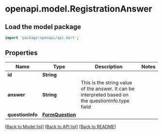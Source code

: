 # openapi.model.RegistrationAnswer

## Load the model package
```dart
import 'package:openapi/api.dart';
```

## Properties
Name | Type | Description | Notes
------------ | ------------- | ------------- | -------------
**id** | **String** |  | 
**answer** | **String** | This is the string value of the answer. It can be interpreted based on the questionInfo.type field | 
**questionInfo** | [**FormQuestion**](FormQuestion.md) |  | 

[[Back to Model list]](../README.md#documentation-for-models) [[Back to API list]](../README.md#documentation-for-api-endpoints) [[Back to README]](../README.md)


